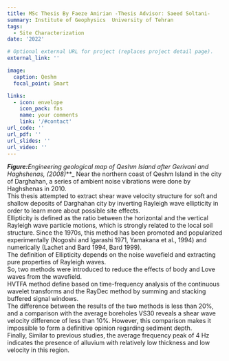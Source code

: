 ```yaml
---
title: MSc Thesis By Faeze Amirian -Thesis Advisor: Saeed Soltani-
summary: Institute of Geophysics  University of Tehran
tags:
  - Site Characterization
date: '2022'

# Optional external URL for project (replaces project detail page).
external_link: ''

image:
  caption: Qeshm
  focal_point: Smart

links:
  - icon: envelope
    icon_pack: fas
    name: your comments
    link: '/#contact'
url_code: ''
url_pdf: ''
url_slides: ''
url_video: ''
---
```

**_Figure:_**_Engineering geological map of Qeshm Island after Gerivani and Haghshenas, (2008)_**_
Near the northern coast of Qeshm Island in the city of Darghahan, a series of ambient noise vibrations were done by Haghshenas in 2010.<br />
This thesis attempted to extract shear wave velocity structure for soft and shallow deposits of Darghahan city by inverting Rayleigh wave ellipticity in order to learn more about possible site effects.<br />
Ellipticity is defined as the ratio between the horizontal and the vertical Rayleigh wave particle motions, which is strongly related to the local soil structure. Since the 1970s, this method has been promoted and popularized experimentally (Nogoshi and Igarashi 1971, Yamakana et al., 1994) and numerically (Lachet and Bard 1994, Bard 1999). <br />
The definition of Ellipticity depends on the noise wavefield and extracting pure properties of Rayleigh waves. <br />So, two methods were introduced to reduce the effects of body and Love waves from the wavefield.<br />
HVTFA method define based on time-frequency analysis of the continuous wavelet transforms and the RayDec method by summing and stacking buffered signal windows.<br />
The difference between the results of the two methods is less than 20%, and a comparison with the average boreholes VS30 reveals a shear wave velocity difference of less than 10%. However, this comparison makes it impossible to form a definitive opinion regarding sediment depth.<br />Finally, Similar to previous studies, the average frequency peak of 4 Hz indicates the presence of alluvium with relatively low thickness and low velocity in this region.<br /><br />